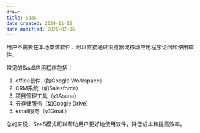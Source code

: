 ```yaml
---
draw:
title: SaaS
date created: 2024-11-12
date modified: 2025-02-06
---
```


用户不需要在本地安装软件，可以直接通过浏览器或移动应用程序访问和使用软件。

常见的SaaS应用程序包括：

1. office软件（如Google Workspace）
2. CRM系统（如Salesforce）
3. 项目管理工具（如Asana）
4. 云存储服务（如Google Drive）
5. email服务（如Gmail）

总的来说，SaaS模式可以帮助用户更好地使用软件，降低成本和提高效率。
